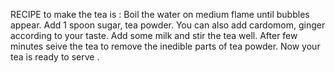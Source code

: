 RECIPE to make the tea is :
Boil the water on medium flame until bubbles appear.
Add 1 spoon sugar, tea powder.
You can also add cardomom, ginger according to your taste.
Add some milk and stir the tea well.
After few minutes seive the tea to remove the inedible parts of tea powder.
Now your tea is ready to serve .